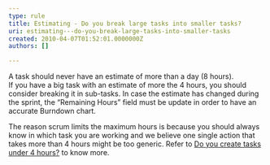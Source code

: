 ```yaml
---
type: rule
title: Estimating - Do you break large tasks into smaller tasks?
uri: estimating---do-you-break-large-tasks-into-smaller-tasks
created: 2010-04-07T01:52:01.0000000Z
authors: []

---
```


 A task should never have an estimate of more than a day (8 hours). <br> 
If you have a big task with an estimate of more the 4 hours, you should consider breaking it in sub-tasks. In case the estimate has changed during the sprint, the “Remaining Hours” field must be update in order to have an accurate Burndown chart.

The reason scrum limits the maximum hours is because you should always know in which task you are working and we believe one single action that takes more than 4 hours might be too generic. Refer to [Do you create tasks under 4 hours?](/Standards/Management/RulesToBetterProjectManagement/Pages/TaskUnderFourHours.aspx) to know more.

